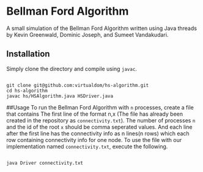 # Bellman Ford Algorithm
A small simulation of the Bellman Ford Algorithm written using Java threads by Kevin Greenwald,
Dominic Joseph, and Sumeet Vandakudari.

## Installation
Simply clone the directory and compile using `javac`.
```

git clone git@github.com:virtualdom/hs-algorithm.git
cd hs-algorithm
javac hs/HSAlgorithm.java HSDriver.java
```

##Usage
To run the Bellman Ford Algorithm with `n` processes, create a file that contains The first line of the format
n,x (The file has already been created in the repository as `connectivity.txt`). The number of processes `n` and 
the id of the root `x` should be comma seperated values. And each line after the first line has the connectivity info 
as n lines(n rows) which each row containing connectivity info for one node. To use the file with our implementation 
named `connectivity.txt`, execute the following.
````

java Driver connectivity.txt 
